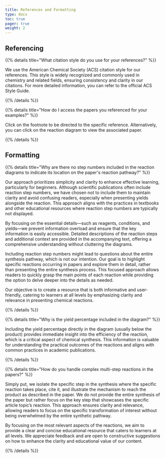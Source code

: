 ```yaml
---
title: References and Formatting
type: docs
toc: true
pager: true
weight: 2
---
```


## Referencing

{{% details title="What citation style do you use for your references?" %}}

We use the American Chemical Society (ACS) citation style for our references. This style is widely recognized and commonly used in chemistry and related fields, ensuring consistency and clarity in our citations. For more detailed information, you can refer to the official ACS Style Guide.

{{% /details %}}

{{% details title="How do I access the papers you referenced for your examples?" %}}

Click on the footnote to be directed to the specific reference. Alternatively, you can click on the reaction diagram to view the associated paper.

{{% /details %}}

## Formatting

{{% details title="Why are there no step numbers included in the reaction diagrams to indicate its location on the paper's reaction pathway?" %}}

Our approach prioritizes simplicity and clarity to enhance effective learning, particularly for beginners. Although scientific publications often include reaction step numbers, we have chosen not to include them to maintain clarity and avoid confusing readers, especially when presenting yields alongside the reaction. This approach aligns with the practices in textbooks and other educational resources where reaction step numbers are typically not displayed.

By focusing on the essential details—such as reagents, conditions, and yields—we prevent information overload and ensure that the key information is easily accessible. Detailed descriptions of the reaction steps and additional context are provided in the accompanying text, offering a comprehensive understanding without cluttering the diagrams.

Including reaction step numbers might lead to questions about the entire synthesis pathway, which is not our intention. Our goal is to highlight specific reactions occurring in papers and explore them in detail, rather than presenting the entire synthesis process. This focused approach allows readers to quickly grasp the main points of each reaction while providing the option to delve deeper into the details as needed.

Our objective is to create a resource that is both informative and user-friendly, catering to learners at all levels by emphasizing clarity and relevance in presenting chemical reactions.

{{% /details %}}

{{% details title="Why is the yield percentage included in the diagram?" %}}

Including the yield percentage directly in the diagram (usually below the product) provides immediate insight into the efficiency of the reaction, which is a critical aspect of chemical synthesis. This information is valuable for understanding the practical outcomes of the reactions and aligns with common practices in academic publications.

{{% /details %}}

{{% details title="How do you handle complex multi-step reactions in the papers?" %}}

Simply put, we isolate the specific step in the synthesis where the specific reaction takes place, cite it, and illustrate the mechanism to reach the product as described in the paper. We do not provide the entire synthesis of the paper but rather focus on the key step that showcases the specific article topic’s reaction. This approach ensures clarity and relevance, allowing readers to focus on the specific transformation of interest without being overwhelmed by the entire synthetic pathway.

By focusing on the most relevant aspects of the reactions, we aim to provide a clear and concise educational resource that caters to learners at all levels. We appreciate feedback and are open to constructive suggestions on how to enhance the clarity and educational value of our content.

{{% /details %}}